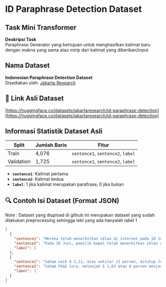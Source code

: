 # ID Paraphrase Detection Dataset

## Task Mini Transformer
**Deskripsi Task**  
Paraphrase Generator yang bertujuan untuk menghasilkan kalimat baru dengan makna yang sama atau mirip dari kalimat yang diberikan/input.


## Nama Dataset
**Indonesian Paraphrase Detection Dataset**  
Disediakan oleh: [Jakarta Research](https://huggingface.co/jakartaresearch)

## 🔗 Link Asli Dataset
[https://huggingface.co/datasets/jakartaresearch/id-paraphrase-detection](https://huggingface.co/datasets/jakartaresearch/id-paraphrase-detection)

## Informasi Statistik Dataset Asli

| Split       | Jumlah Baris | Fitur                          |
|-------------|--------------|--------------------------------|
| Train       | 4,076        | `sentence1`, `sentence2`, `label` |
| Validation  | 1,725        | `sentence1`, `sentence2`, `label` |

- **`sentence1`**: Kalimat pertama
- **`sentence2`**: Kalimat kedua
- **`label`**: 1 jika kalimat merupakan parafrase, 0 jika bukan

## 🔍 Contoh Isi Dataset (Format JSON)
Note : Dataset yang diupload di github ini merupakan dataset yang sudah dilakukan preprocessing sehingga lebl yang ada hanyalah label 1

```json
[
  {
    "sentence1": "Mereka telah menerbitkan iklan di internet pada 10 Juni, menawarkan kargo untuk dijual, tambahnya.",
    "sentence2": "Pada 10 Juni, pemilik kapal telah menerbitkan iklan di internet, menawarkan bahan peledak untuk dijual.",
    "label": 1
  },
  {
    "sentence1": "Saham naik $ 2,11, atau sekitar 11 persen, ditutup Jumat dengan $ 21,51 di New York Stock Exchange.",
    "sentence2": "Saham PG&E Corp. melonjak $ 1,63 atau 8 persen menjadi $ 21,03 di New York Stock Exchange pada hari Jumat.",
    "label": 1
  }
]
